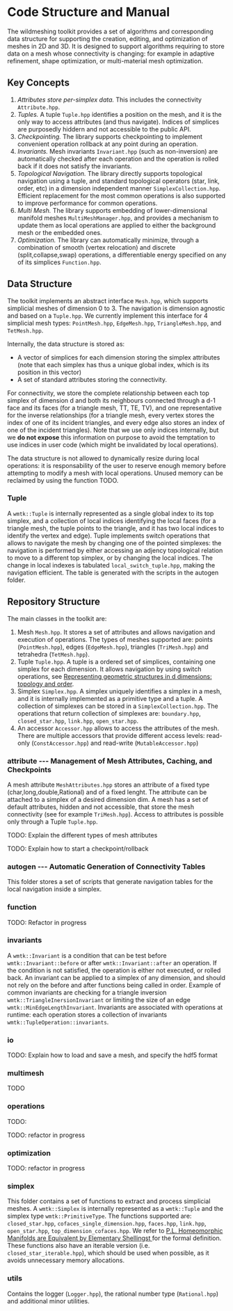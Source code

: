 # Code Structure and Manual

The wildmeshing toolkit provides a set of algorithms and corresponding data structure for supporting the creation, editing, and optimization of meshes in 2D and 3D. It is designed to support algorithms requiring to store data on a mesh whose connectivity is changing: for example in adaptive refinement, shape optimization, or multi-material mesh optimization.

## Key Concepts

1. *Attributes store per-simplex data.* This includes the connectivity `Attribute.hpp`.
2. *Tuples.* A tuple `Tuple.hpp` identifies a position on the mesh, and it is the only way to access attributes (and thus navigate). Indices of simplices are purposedly hiddern and not accessible to the public API.
3. *Checkpointing.* The library supports checkpointing to implement convenient operation rollback at any point during an operation.
4. *Invariants.* Mesh invariants `Invariant.hpp` (such as non-inversion) are automatically checked after each operation and the operation is rolled back if it does not satisfy the invariants.
5. *Topological Navigation.* The library directly supports topological navigation using a tuple, and standard topological operators (star, link, order, etc) in a dimension independent manner `SimplexCollection.hpp`. Efficient replacement for the most common operations is also supported to improve performance for common operations.
6. *Multi Mesh.* The library supports embedding of lower-dimensional manifold meshes `MultiMeshManager.hpp`, and provides a mechanism to update them as local operations are applied to either the background mesh or the embedded ones.
7. *Optimization.* The library can automatically minimize, through a combination of smooth (vertex relocation) and discrete (split,collapse,swap) operations, a differentiable energy specified on any of its simplices `Function.hpp`.

## Data Structure

The toolkit implements an abstract interface `Mesh.hpp`, which supports simplicial meshes of dimension 0 to 3. The navigation is dimension agnostic and based on a `Tuple.hpp`. We currently implement this interface for 4 simplicial mesh types: `PointMesh.hpp`, `EdgeMesh.hpp`, `TriangleMesh.hpp`, and `TetMesh.hpp`. 

Internally, the data structure is stored as:
- A vector of simplices for each dimension storing the simplex attributes (note that each simplex has thus a unique global index, which is its position in this vector)
- A set of standard attributes storing the connectivity.

For connectivity, we store the complete relationship between each top simplex of dimension d and both its neighbours connected through a d-1 face and its faces (for a triangle mesh, TT, TE, TV), and one representative for the inverse relationships (for a triangle mesh, every vertex stores the index of one of its incident triangles, and every edge also stores an index of one of the incident triangles). Note that we use only indices internally, but we **do not expose** this information on purpose to avoid the temptation to use indices in user code (which might be invalidated by local operations).

The data structure is not allowed to dynamically resize during local operations: it is responsability of the user to reserve enough memory before attempting to modify a mesh with local operations. Unused memory can be reclaimed by using the function TODO.

### Tuple

A `wmtk::Tuple` is internally represented as a single global index to its top simplex, and a collection of local indices identifying the local faces (for a triangle mesh, the tuple points to the triangle, and it has two local indices to identify the vertex and edge). Tuple implements switch operations that allows to navigate the mesh by changing one of the pointed simplexes: the navigation is performed by either accessing an adjency topological relation to move to a different top simplex, or by changing the local indices. The change in local indexes is tabulated `local_switch_tuple.hpp`, making the navigation efficient. The table is generated with the scripts in the autogen folder.

## Repository Structure

The main classes in the toolkit are:

1. Mesh `Mesh.hpp`. It stores a set of attributes and allows navigation and execution of operations. The types of meshes supported are: points (`PointMesh.hpp`), edges (`EdgeMesh.hpp`), triangles (`TriMesh.hpp`) and tetrahedra (`TetMesh.hpp`).
2. Tuple `Tuple.hpp`. A tuple is a ordered set of simplices, containing one simplex for each dimension. It allows navigation by using switch operations, see 
[Representing geometric structures in d dimensions: topology and order](https://dl.acm.org/doi/10.1145/73833.73858).
3. Simplex `Simplex.hpp`. A simplex uniquely identifies a simplex in a mesh, and it is internally implemented as a primitive type and a tuple. A collection of simplexes can be stored in a `SimplexCollection.hpp`. The operations that return collection of simplexes are: `boundary.hpp`, `closed_star.hpp`, `link.hpp`, `open_star.hpp`.
4. An accessor `Accessor.hpp` allows to access the attributes of the mesh. There are multiple accessors that provide different access levels: read-only (`ConstAccessor.hpp`) and read-write (`MutableAccessor.hpp`)

### attribute --- Management of Mesh Attributes, Caching, and Checkpoints

A mesh attribute `MeshAttributes.hpp` stores an attribute of a fixed type (char,long,double,Rational) and of a fixed lenght. The attribute can be attached to a simplex of a desired dimension dim. A mesh has a set of default attributes, hidden and not accessible, that store the mesh connectivity (see for example `TriMesh.hpp`). Access to attributes is possible only through a Tuple `Tuple.hpp`.

TODO: Explain the different types of mesh attributes

TODO: Explain how to start a checkpoint/rollback

### autogen --- Automatic Generation of Connectivity Tables

This folder stores a set of scripts that generate navigation tables for the local navigation inside a simplex.

### function

TODO: Refactor in progress

### invariants

A `wmtk::Invariant` is a condition that can be test before `wmtk::Invariant::before` or after `wmtk::Invariant::after` an operation. If the condition is not satisfied, the operation is either not executed, or rolled back. An invariant can be applied to a simplex of any dimension, and should not rely on the before and after functions being called in order. Example of common invariants are checking for a triangle inversion `wmtk::TriangleInersionInvariant` or limiting the size of an edge `wmtk::MinEdgeLengthInvariant`. Invariants are associated with operations at runtime: each operation stores a collection of invariants `wmtk::TupleOperation::invariants`.

### io

TODO: Explain how to load and save a mesh, and specify the hdf5 format

### multimesh

TODO

### operations

TODO:

TODO: refactor in progress

### optimization

TODO: refactor in progress

### simplex

This folder contains a set of functions to extract and process simplicial meshes. A `wmtk::Simplex` is internally represented as a `wmtk::Tuple` and the simplex type `wmtk::PrimitiveType`. The functions supported are: `closed_star.hpp`, `cofaces_single_dimension.hpp`, `faces.hpp`, `link.hpp`, `open_star.hpp`, `top_dimension_cofaces.hpp`. We refer to [P.L. Homeomorphic Manifolds are Equivalent by Elementary Shellingst
](https://core.ac.uk/download/pdf/82717779.pdf) for the formal definition. These functions also have an iterable version (i.e. `closed_star_iterable.hpp`), which should be used when possible, as it avoids unnecessary memory allocations.

### utils

Contains the logger (`Logger.hpp`), the rational number type (`Rational.hpp`) and additional minor utilities.


